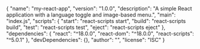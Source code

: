 {
  "name": "my-react-app",
  "version": "1.0.0",
  "description": "A simple React application with a language toggle and image-based menu.",
  "main": "index.js",
  "scripts": {
    "start": "react-scripts start",
    "build": "react-scripts build",
    "test": "react-scripts test",
    "eject": "react-scripts eject"
  },
  "dependencies": {
    "react": "^18.0.0",
    "react-dom": "^18.0.0",
    "react-scripts": "^5.0.1"
  },
  "devDependencies": {},
  "author": "",
  "license": "ISC"
}

